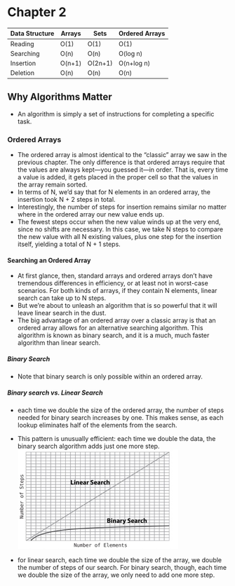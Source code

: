 # Chapter 2

| Data Structure | Arrays | Sets    | Ordered Arrays |
|----------------|--------|---------|----------------|
| Reading        | O(1)   | O(1)    | O(1)           |
| Searching      | O(n)   | O(n)    | O(log n)       |
| Insertion      | O(n+1) | O(2n+1) | O(n+log n)     |
| Deletion       | O(n)   | O(n)    | O(n)           |

## Why Algorithms Matter
- An algorithm is simply a set of instructions for completing a specific task.

### Ordered Arrays
- The ordered array is almost identical to the “classic” array we saw in the previous chapter. The only difference is that ordered arrays require that the values are always kept—you guessed it—in order. That is, every time a value is added, it gets placed in the proper cell so that the values in the array remain sorted.
- In terms of N, we’d say that for N elements in an ordered array, the insertion took N + 2 steps in total.
- Interestingly, the number of steps for insertion remains similar no matter where in the ordered array our new value ends up.
- The fewest steps occur when the new value winds up at the very end, since no shifts are necessary. In this case, we take N steps to compare the new value with all N existing values, plus one step for the insertion itself, yielding a total of N + 1 steps.

#### Searching an Ordered Array
- At first glance, then, standard arrays and ordered arrays don’t have tremendous differences in efficiency, or at least not in worst-case scenarios. For both kinds of arrays, if they contain N elements, linear search can take up to N steps.
- But we’re about to unleash an algorithm that is so powerful that it will leave linear search in the dust.
- The big advantage of an ordered array over a classic array is that an ordered array allows for an alternative searching algorithm. This algorithm is known as binary search, and it is a much, much faster algorithm than linear search.

##### Binary Search
- Note that binary search is only possible within an ordered array.

##### Binary search vs. Linear Search
- each time we double the size of the ordered array, the number of steps needed for binary search increases by one. This makes sense, as each lookup eliminates half of the elements from the search.
- This pattern is unusually efficient: each time we double the data, the binary search algorithm adds just one more step.
  ![](bs_vs_ls.jpg)

- for linear search, each time we double the size of the array, we double the number of steps of our search. For binary search, though, each time we double the size of the array, we only need to add one more step.
